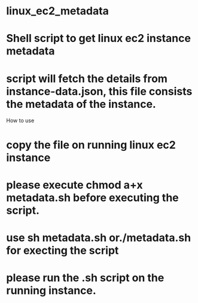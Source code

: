 # linux_ec2_metadata
# Shell script to get linux ec2 instance metadata
# script will fetch the details from instance-data.json, this file consists the metadata of the instance.

How to use 
# copy the file on running linux ec2 instance

# please execute chmod a+x metadata.sh before executing the script.

# use sh metadata.sh or./metadata.sh for execting the script

# please run the .sh script on the running instance.
